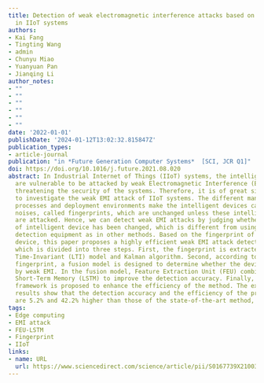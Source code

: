 ```yaml
---
title: Detection of weak electromagnetic interference attacks based on fingerprint
  in IIoT systems
authors: 
- Kai Fang
- Tingting Wang
- admin
- Chunyu Miao
- Yuanyuan Pan
- Jianqing Li
author_notes:
- ""
- ""
- ""
- ""
- ""
- ""
date: '2022-01-01'
publishDate: '2024-01-12T13:02:32.815847Z'
publication_types:
- article-journal
publication: "in *Future Generation Computer Systems*  [SCI, JCR Q1]"
doi: https://doi.org/10.1016/j.future.2021.08.020
abstract: In Industrial Internet of Things (IIoT) systems, the intelligent devices
  are vulnerable to be attacked by weak Electromagnetic Interference (EMI), thereby
  threatening the security of the systems. Therefore, it is of great significance
  to investigate the weak EMI attack of IIoT systems. The different manufacturing
  processes and deployment environments make the intelligent devices carry different
  noises, called fingerprints, which are unchanged unless these intelligent devices
  are attacked. Hence, we can detect weak EMI attacks by judging whether the fingerprint
  of intelligent device has been changed, which is different from using professional
  detection equipment as in other methods. Based on the fingerprint of intelligent
  device, this paper proposes a highly efficient weak EMI attack detection method
  which is divided into three steps. First, the fingerprint is extracted by Linear
  Time-Invariant (LTI) model and Kalman algorithm. Second, according to the extracted
  fingerprint, a fusion model is designed to determine whether the device is attacked
  by weak EMI. In the fusion model, Feature Extraction Unit (FEU) combines with Long
  Short-Term Memory (LSTM) to improve the detection accuracy. Finally, an edge computing
  framework is proposed to enhance the efficiency of the method. The experimental
  results show that the detection accuracy and the efficiency of the proposed method
  are 5.2% and 42.2% higher than those of the state-of-the-art method, respectively.
tags:
- Edge computing
- EMI attack
- FEU-LSTM
- Fingerprint
- IIoT
links:
- name: URL
  url: https://www.sciencedirect.com/science/article/pii/S0167739X21003289
---
```

